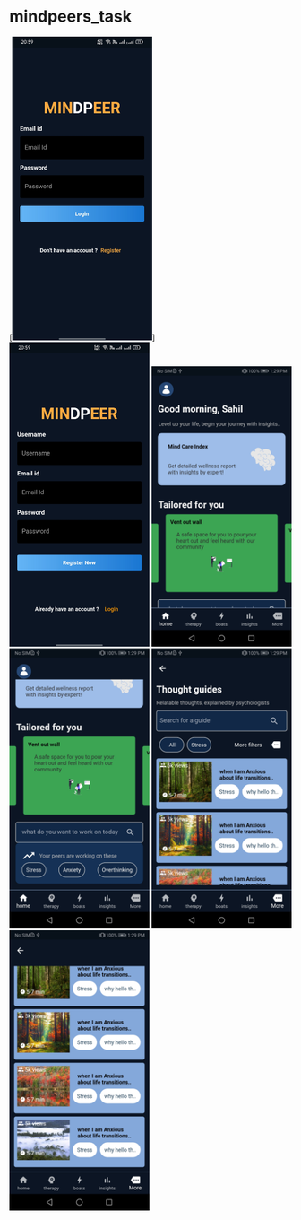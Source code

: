 # mindpeers_task
[<img src="img/WhatsApp Image 2022-06-01 at 9.02.31 PM.jpeg" width="250">]
<img src="img/WhatsApp Image 2022-06-01 at 9.02.32 PM.jpeg" width="250">
<img src="img/Screenshot_20220530_132908_com.example.mindpeers_task.jpg" width="250">
<img src="img/Screenshot_20220530_132918_com.example.mindpeers_task.jpg" width="250">
<img src="img/Screenshot_20220530_132928_com.example.mindpeers_task.jpg" width="250">
<img src="img/Screenshot_20220530_132933_com.example.mindpeers_task.jpg" width="250">

